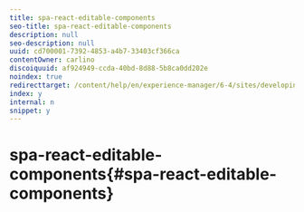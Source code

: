 ```yaml
---
title: spa-react-editable-components
seo-title: spa-react-editable-components
description: null
seo-description: null
uuid: cd700001-7392-4853-a4b7-33403cf366ca
contentOwner: carlino
discoiquuid: af924949-ccda-40bd-8d88-5b8ca0dd202e
noindex: true
redirecttarget: /content/help/en/experience-manager/6-4/sites/developing/using/reference-materials
index: y
internal: n
snippet: y
---
```


# spa-react-editable-components{#spa-react-editable-components}

